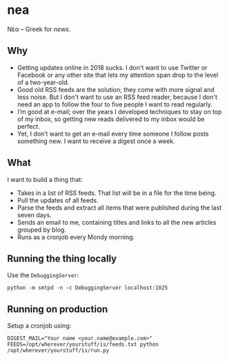 # nea

Νέα – Greek for _news_.

## Why

*	Getting updates online in 2018 sucks. I don't want to use Twitter or Facebook or any other site that lets my attention span drop to the level of a two-year-old.
*	Good old RSS feeds are the solution; they come with more signal and less noise. But I don't want to use an RSS feed reader, because I don't need an app to follow the four to five people I want to read regularly.
*	I’m good at e-mail; over the years I developed techniques to stay on top of my inbox, so getting new reads delivered to my inbox would be perfect. 
*	Yet, I don’t want to get an e-mail every time someone I follow posts something new. I want to receive a digest once a week. 

## What

I want to build a thing that:

*	Takes in a list of RSS feeds. That list will be in a file for the time being. 
*	Pull the updates of all feeds.
*	Parse the feeds and extract all items that were published during the last seven days. 
*	Sends an email to me,  containing titles and links to all the new articles grouped by blog. 
*	Runs as a cronjob every Mondy morning. 

## Running the thing locally

Use the `DebuggingServer`:

```
python -m smtpd -n -c DebuggingServer localhost:1025
```


## Running on production

Setup a cronjob using:

```
DIGEST_MAIL="Your name <your.name@example.com>" FEEDS=/opt/wherever/yourstuff/is/feeds.txt python /opt/wherever/yourstuff/is/run.py
```
